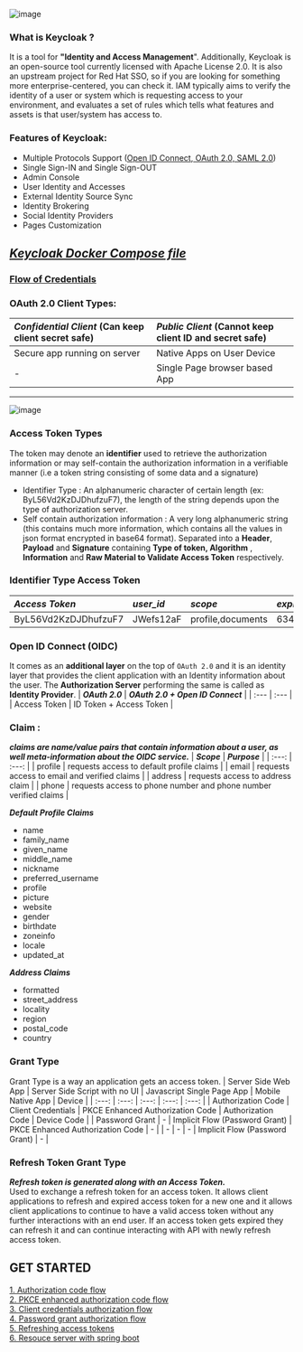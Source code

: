 ![image](https://www.janua.fr/wp-content/uploads/2017/09/keycloak_logo_480x108.png)
### What is __Keycloak__ ?
It is a tool for __"Identity and Access Management__". Additionally, Keycloak is an open-source tool currently licensed with Apache License 2.0. It is also an upstream project for Red Hat SSO, so if you are looking for something more enterprise-centered, you can check it. IAM typically aims to verify the identity of a user or system which is requesting access to your environment, and evaluates a set of rules which tells what features and assets is that user/system has access to.  

### __Features__ of Keycloak:
- Multiple Protocols Support ([Open ID Connect, OAuth 2.0, SAML 2.0](https://www.okta.com/identity-101/whats-the-difference-between-oauth-openid-connect-and-saml/))
- Single Sign-IN and Single Sign-OUT
- Admin Console
- User Identity and Accesses
- External Identity Source Sync
- Identity Brokering
- Social Identity Providers
- Pages Customization  

 ## [___Keycloak Docker Compose file___](https://github.com/bertoxious/keycloak/blob/main/docker-compose.yml)

 ### [Flow of Credentials](https://www.oreilly.com/library/view/getting-started-with/9781449317843/httpatomoreillycomsourceoreillyimages986441.png)

### OAuth 2.0 Client Types:

| ___Confidential Client___  (Can keep client secret safe) | ___Public Client___  (Cannot keep client ID and secret safe) |
| :---  | :--- |
| Secure app running on server | Native Apps on User Device |
| - | Single Page browser based App |
----------------------------------
![image](https://images.velog.io/images/denmark-choco/post/fad1a424-7b3f-41f3-88eb-fb2f9d0d0813/oauth2-flow.png)

### Access Token Types

The token may denote an __identifier__ used to retrieve the authorization information or may self-contain the authorization information in a verifiable manner (i.e a token string consisting of some data and a signature)
- Identifier Type : An alphanumeric character of certain length (ex: ByL56Vd2KzDJDhufzuF7), the length of the string depends upon the type of authorization server.
- Self contain authorization information : A very long alphanumeric string (this contains much more information, which contains all the values in json format encrypted in base64 format). Separated into a __Header__, __Payload__ and __Signature__ containing __Type of token, Algorithm__ , __Information__ and __Raw Material to Validate Access Token__ respectively.

### Identifier Type Access Token

| ___Access Token___ | ___user_id___ | ___scope___ | ___expires___ |
| :--- | :--- | :--- | :--- |
| ByL56Vd2KzDJDhufzuF7 | JWefs12aF | profile,documents | 634917591 | 

### Open ID Connect (OIDC)
It comes as an __additional layer__ on the top of `OAuth 2.0` and it is an identity layer that provides the client application with an Identity information about the user. The __Authorization Server__ performing the same is called as __Identity Provider__.
| ___OAuth 2.0___ | ___OAuth 2.0 + Open ID Connect___ |
| :--- | :--- |
| Access Token | ID Token + Access Token |

### Claim : 
___claims are name/value pairs that contain information about a user, as well meta-information about the OIDC service.___
| ___Scope___ | ___Purpose___ |
| :---: | :---: |
| profile | requests access to default profile claims |
| email | requests access to email and verified claims |
| address | requests access to address claim |
| phone | requests access to phone number and phone number verified claims |

___Default Profile Claims___
- name
- family_name
- given_name
- middle_name
- nickname
- preferred_username
- profile
- picture
- website
- gender
- birthdate
- zoneinfo
- locale
- updated_at

___Address Claims___
- formatted
- street_address
- locality
- region
- postal_code
- country

### Grant Type
Grant Type is a way an application gets an access token.
| Server Side Web App | Server Side Script with no UI | Javascript Single Page App | Mobile Native App | Device | 
| :---: | :---: | :---: | :---: | :---: | 
| Authorization Code | Client Credentials | PKCE Enhanced Authorization Code | Authorization Code | Device Code |
| Password Grant | - | Implicit Flow (Password Grant) | PKCE Enhanced Authorization Code | - |
| - | - | - | Implicit Flow (Password Grant) | - |

### Refresh Token Grant Type
___Refresh token is generated along with an Access Token.___  
Used to exchange a refresh token for an access token. It allows client applications to refresh and expired access token for a new one and it allows client applications to continue to have a valid access token without any further interactions with an end user. If an access token gets expired they can refresh it and can continue interacting with API with newly refresh access token.

## GET STARTED 
[ 1. Authorization code flow ](https://github.com/bertoxious/keycloak/tree/main/authorization-code-flow)  
[ 2. PKCE enhanced authorization code flow ](https://github.com/bertoxious/keycloak/tree/main/pkce-enhanced-authorization-code-flow)  
[ 3. Client credentials authorization flow ](https://github.com/bertoxious/keycloak/tree/main/client-credentials-authorization-flow)  
[ 4. Password grant authorization flow ](https://github.com/bertoxious/keycloak/tree/main/password-grant-authorization-flow)  
[ 5. Refreshing access tokens ](https://github.com/bertoxious/keycloak/tree/main/refreshing-access-tokens)  
[ 6. Resouce server with spring boot ](https://github.com/bertoxious/keycloak/tree/main/resource-server-with-spring-boot)  
